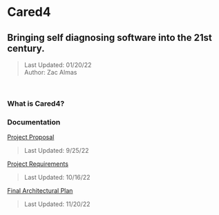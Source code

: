# Cared4
## Bringing self diagnosing software into the 21st century.
> Last Updated: 01/20/22 </br>
> Author: Zac Almas
</br>

### What is Cared4?

### Documentation
[Project Proposal](https://docs.google.com/document/d/1PCRSNxgnRMQx6O9c5rn3vWLHWnhXd8fL/edit?usp=sharing&ouid=111282101982849658780&rtpof=true&sd=true)
> Last Updated: 9/25/22

[Project Requirements](https://docs.google.com/document/d/12k9tgigCFK_S2zMtpn7-Xyv91c6Ylvoy/edit?usp=sharing&ouid=111282101982849658780&rtpof=true&sd=true)
> Last Updated: 10/16/22

[Final Architectural Plan](https://docs.google.com/document/d/1IQppowQewAcO1jUgUVfZ4z6mOIELrbFh/edit?usp=sharing&ouid=111282101982849658780&rtpof=true&sd=true)
> Last Updated: 11/20/22
